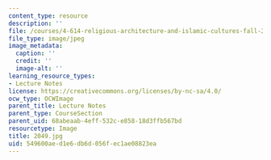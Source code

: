 ```yaml
---
content_type: resource
description: ''
file: /courses/4-614-religious-architecture-and-islamic-cultures-fall-2002/549600aed1e6db6d056fec1ae08823ea_2049.jpg
file_type: image/jpeg
image_metadata:
  caption: ''
  credit: ''
  image-alt: ''
learning_resource_types:
- Lecture Notes
license: https://creativecommons.org/licenses/by-nc-sa/4.0/
ocw_type: OCWImage
parent_title: Lecture Notes
parent_type: CourseSection
parent_uid: 68abeaab-4eff-532c-e858-18d3ffb567bd
resourcetype: Image
title: 2049.jpg
uid: 549600ae-d1e6-db6d-056f-ec1ae08823ea
---
```

